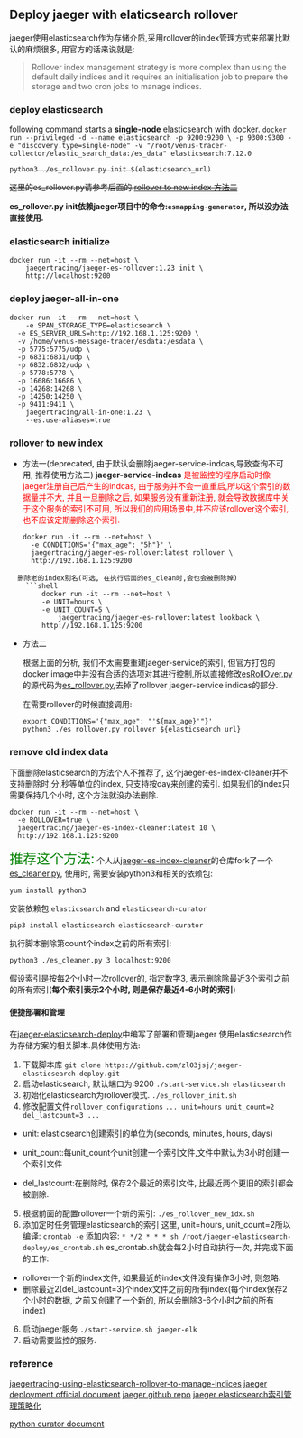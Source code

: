 ## Deploy jaeger with elaticsearch rollover

jaeger使用elasticsearch作为存储介质,采用rollover的index管理方式来部署比默认的麻烦很多, 用官方的话来说就是:

> Rollover index management strategy is more complex than using the default daily indices and it requires an initialisation job to prepare the storage and two cron jobs to manage indices.

### deploy elasticsearch

following command starts a **single-node** elasticsearch with docker.
`docker run --privileged -d --name elasticsearch -p 9200:9200 \
	-p 9300:9300
	-e "discovery.type=single-node"
	-v "/root/venus-tracer-collector/elastic_search_data:/es_data"
	elasticsearch:7.12.0`

~~`python3 ./es_rollover.py init $(elasticsearch_url)`~~

~~这里的es_rollover.py请参考后面的:[rollover to new index 方法二](#rollover_nex_idx_2)~~

**es_rollover.py init依赖jaeger项目中的命令:`esmapping-generator`, 所以没办法直接使用.**

### elasticsearch initialize

```shell
docker run -it --rm --net=host \ 
	jaegertracing/jaeger-es-rollover:1.23 init \
	http://localhost:9200
```

### deploy jaeger-all-in-one

```shell
docker run -it --rm --net=host \
	-e SPAN_STORAGE_TYPE=elasticsearch \
  -e ES_SERVER_URLS=http://192.168.1.125:9200 \
  -v /home/venus-message-tracer/esdata:/esdata \
  -p 5775:5775/udp \
  -p 6831:6831/udp \
  -p 6832:6832/udp \
  -p 5778:5778 \
  -p 16686:16686 \
  -p 14268:14268 \
  -p 14250:14250 \
  -p 9411:9411 \
	jaegertracing/all-in-one:1.23 \
	--es.use-aliases=true
```

### rollover to new index

- 方法一(deprecated, 由于默认会删除jaeger-service-indcas,导致查询不可用, 推荐使用方法二)
  **jaeger-service-indcas** <font color=red>是被监控的程序启动时像jaeger注册自己后产生的indcas, 
  由于服务并不会一直重启,所以这个索引的数据量并不大,
  并且一旦删除之后, 如果服务没有重新注册, 就会导致数据库中关于这个服务的索引不可用,
  所以我们的应用场景中,并不应该rollover这个索引, 也不应该定期删除这个索引.
  </font>

  ```shell
  docker run -it --rm --net=host \ 
    -e CONDITIONS='{"max_age": "5h"}' \
    jaegertracing/jaeger-es-rollover:latest rollover \
    http://192.168.1.125:9200 
```
  删除老的index别名(可选, 在执行后面的es_clean时,会也会被删除掉)
    ```shell
		docker run -it --rm --net=host \
		-e UNIT=hours \
		-e UNIT_COUNT=5 \
			jaegertracing/jaeger-es-rollover:latest lookback \
		http://192.168.1.125:9200
```
- <span id='rollover_nex_idx_2'>方法二</span>

  根据上面的分析, 我们不太需要重建jaeger-service的索引, 但官方打包的docker image中并没有合适的选项对其进行控制,所以直接修改[esRollOver.py](https://raw.githubusercontent.com/jaegertracing/jaeger/master/plugin/storage/es/esRollover.py)的源代码为[es_rollover.py](https://raw.githubusercontent.com/zl03jsj/jaeger-elasticsearch-deploy/master/es_rollover.py),去掉了rollover jaeger-service indicas的部分.

  在需要rollover的时候直接调用:
  ```shell
  export CONDITIONS='{"max_age": "'${max_age}'"}'
  python3 ./es_rollover.py rollover ${elasticsearch_url}
  ```

### remove old index data

下面删除elasticsearch的方法个人不推荐了, 这个jaeger-es-index-cleaner并不支持删除时,分,秒等单位的index, 只支持按day来创建的索引.
如果我们的index只需要保持几个小时, 这个方法就没办法删除.
  ```shell
docker run -it --rm --net=host \
	-e ROLLOVER=true \
	jaegertracing/jaeger-es-index-cleaner:latest 10 \
	http://192.168.1.125:9200
  ```

<font color=green weight=20 size=5>推荐这个方法:</font>
个人从[jaeger-es-index-cleaner](https://github.com/jaegertracing/jaeger/blob/master/plugin/storage/es/esCleaner.py)的仓库fork了一个 [es_cleaner.py](https://raw.githubusercontent.com/zl03jsj/jaeger-elasticsearch-deploy/master/es_cleaner.py), 使用时, 需要安装python3和相关的依赖包:

```shell
yum install python3 
```

安装依赖包:`elasticsearch` and `elasticsearch-curator`
```shell
pip3 install elasticsearch elasticsearch-curator
```

执行脚本删除第count个index之前的所有索引:
```shell
python3 ./es_cleaner.py 3 localhost:9200
```
假设索引是按每2个小时一次rollover的, 指定数字3, 表示删除除最近3个索引之前的所有索引(**每个索引表示2个小时, 则是保存最近4-6小时的索引**)

#### 便捷部署和管理

在[jaeger-elasticsearch-deploy](https://github.com/zl03jsj/jaeger-elasticsearch-deploy.git)中编写了部署和管理jaeger 使用elasticsearch作为存储方案的相关脚本.具体使用方法:

1. 下载脚本库
```git clone https://github.com/zl03jsj/jaeger-elasticsearch-deploy.git```
2. 启动elasticsearch, 默认端口为:9200
```./start-service.sh elasticsearch```
3. 初始化elasticsearch为rollover模式.
```./es_rollover_init.sh```
4. 修改配置文件`rollover_configurations`
`...
unit=hours
unit_count=2
del_lastcount=3
...
`
- unit: elasticsearch创建索引的单位为(seconds, minutes, hours, days)

- unit_count:每unit_count个unit创建一个索引文件,文件中默认为3小时创建一个索引文件

- del_lastcount:在删除时, 保存2个最近的索引文件, 比最近两个更旧的索引都会被删除.

5. 根据前面的配置rollover一个新的索引:
```./es_rollover_new_idx.sh```
5. 添加定时任务管理elasticsearch的索引
这里, unit=hours, unit_count=2所以编译:
```crontab -e```
添加内容:
```* */2 * * * sh /root/jaeger-elasticsearch-deploy/es_crontab.sh```
 es_crontab.sh就会每2小时自动执行一次, 
并完成下面的工作:
- rollover一个新的index文件, 如果最近的index文件没有操作3小时, 则忽略.
- 删除最近2(del_lastcount=3)个index文件之前的所有index(每个index保存2个小时的数据, 之前又创建了一个新的, 所以会删除3-6个小时之前的所有index)
6. 启动jaeger服务
```./start-service.sh jaeger-elk```
7. 启动需要监控的服务.

### reference

[jaegertracing-using-elasticsearch-rollover-to-manage-indices](https://medium.com/jaegertracing/using-elasticsearch-rollover-to-manage-indices-8b3d0c77915d)
[jaeger deployment official document](https://www.jaegertracing.io/docs/1.23/deployment/)
[jaeger github repo](https://github.com/jaegertracing/jaeger)
[jaeger elasticsearch索引管理策略化](https://www.jaegertracing.io/docs/1.23/deployment/#elasticsearch-ilm-support)

[python curator document](https://curator.readthedocs.io/en/latest/index.html)

